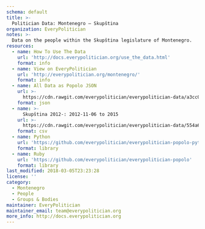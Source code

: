 ```yaml
---
schema: default
title: >-
  Politician Data: Montenegro — Skupština
organization: EveryPolitician
notes: >-
  Data on the people within the Skupština legislature of Montenegro.
resources:
  - name: How To Use The Data
    url: 'http://docs.everypolitician.org/use_the_data.html'
    format: info
  - name: View on EveryPolitician
    url: 'http://everypolitician.org/montenegro/'
    format: info
  - name: All Data as Popolo JSON
    url: >-
      https://cdn.rawgit.com/everypolitician/everypolitician-data/a3cc0e482168ea2f2917404ded2e5766cd4a6cff/data/Montenegro/Assembly/ep-popolo-v1.0.json
    format: json
  - name: >-
      Skupština 2012-: 2012-11-06 to 2015
    url: >-
      https://cdn.rawgit.com/everypolitician/everypolitician-data/554a6cb306153130ac5558e4c015471d63e57cb7/data/Montenegro/Assembly/term-25.csv
    format: csv
  - name: Python
    url: 'https://github.com/everypolitician/everypolitician-popolo-python'
    format: library
  - name: Ruby
    url: 'https://github.com/everypolitician/everypolitician-popolo'
    format: library
last_modified: 2018-03-05T23:23:28
license: ''
category:
  - Montenegro
  - People
  - Groups & Bodies
maintainer: EveryPolitician
maintainer_email: team@everypolitician.org
more_info: http://docs.everypolitician.org
---
```

